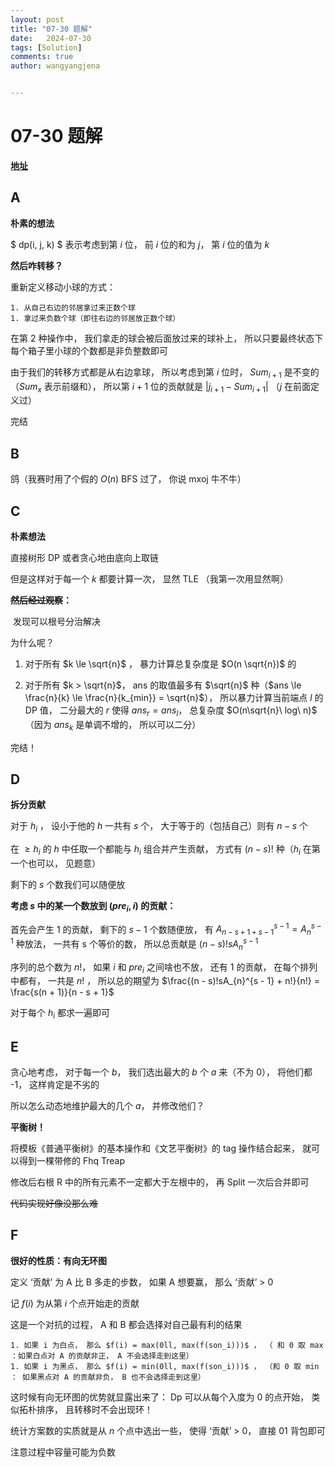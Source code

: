 ```yaml
---
layout: post
title: "07-30 题解"
date:   2024-07-30
tags: [Solution]
comments: true
author: wangyangjena


---
```




<head>
    <script src="https://cdn.mathjax.org/mathjax/latest/MathJax.js?config=TeX-AMS-MML_HTMLorMML" type="text/javascript"></script>
    <script type="text/x-mathjax-config">
        MathJax.Hub.Config({
            tex2jax: {
            skipTags: ['script', 'noscript', 'style', 'textarea', 'pre'],
            inlineMath: [['$','$']]
            }
        });
    </script>
</head>




# 07-30 题解



**[地址](https://mna.wang/contest/1197)**



## A



**朴素的想法**



$ dp(i, j, k) $ 表示考虑到第 $i$ 位， 前 $i$ 位的和为 $j$， 第 $i$ 位的值为 $k$



**然后咋转移？**



重新定义移动小球的方式：

	1. 从自己右边的邻居拿过来正数个球
	1. 拿过来负数个球（即往右边的邻居放正数个球）



在第 2 种操作中， 我们拿走的球会被后面放过来的球补上， 所以只要最终状态下每个箱子里小球的个数都是非负整数即可



由于我们的转移方式都是从右边拿球， 所以考虑到第 $i$ 位时， $Sum_{i + 1}$ 是不变的（$Sum_x$ 表示前缀和）， 所以第 $i + 1$ 位的贡献就是 $|j_{i + 1} - Sum_{i + 1}|$ （$j$ 在前面定义过）



完结



## B



鸽（我赛时用了个假的 $O(n)$ BFS 过了， 你说 mxoj 牛不牛）



## C



**朴素想法**



直接树形 DP 或者贪心地由底向上取链



但是这样对于每一个 $k$ 都要计算一次， 显然 TLE （我第一次用显然啊）



**~~然后经过观察~~：**

​	发现可以根号分治解决



为什么呢？



1. 对于所有 $k \le \sqrt{n}$ ， 暴力计算总复杂度是 $O(n \sqrt{n})$ 的

   

1. 对于所有 $k > \sqrt{n}$， ans 的取值最多有 $\sqrt{n}$ 种（$ans \le \frac{n}{k} \le \frac{n}{k_{min}} = \sqrt{n}$）， 所以暴力计算当前端点 $l$ 的 DP 值， 二分最大的 $r$ 使得 $ans_r = ans_l$， 总复杂度 $O(n\sqrt{n}\ log\ n)$ （因为 $ans_k$ 是单调不增的， 所以可以二分）



完结！



## D



**拆分贡献**



对于 $h_i$ ， 设小于他的 $h$ 一共有 $s$ 个， 大于等于的（包括自己）则有 $n - s$ 个



在 $\ge h_i$ 的 $h$ 中任取一个都能与 $h_i$ 组合并产生贡献， 方式有 $(n - s)!$ 种（$h_i$ 在第一个也可以， 见题意）



剩下的 $s$ 个数我们可以随便放



**考虑 $s$ 中的某一个数放到 $(pre_i, i)$ 的贡献：**

首先会产生 1 的贡献， 剩下的 $s - 1$ 个数随便放， 有 $A_{n - s + 1 + s - 1}^{s - 1} = A_{n}^{s - 1}$ 种放法， 一共有 s 个等价的数， 所以总贡献是 $(n - s)!sA_{n}^{s - 1}$



序列的总个数为 $n!$， 如果 $i$ 和 $pre_i$ 之间啥也不放， 还有 1 的贡献， 在每个排列中都有， 一共是 $n!$ ， 所以总的期望为 $\frac{(n - s)!sA_{n}^{s - 1} + n!}{n!} = \frac{s(n + 1)}{n - s + 1}$



对于每个 $h_i$ 都求一遍即可





## E



贪心地考虑， 对于每一个 $b$， 我们选出最大的 $b$ 个 $a$ 来（不为 0）， 将他们都 -1， 这样肯定是不劣的



所以怎么动态地维护最大的几个 $a$， 并修改他们？



**平衡树！** 



将模板《普通平衡树》的基本操作和《文艺平衡树》的 tag 操作结合起来， 就可以得到一棵带修的 Fhq Treap



修改后右根 R 中的所有元素不一定都大于左根中的， 再 Split 一次后合并即可



~~代码实现好像没那么难~~



## F



**很好的性质：有向无环图**



定义 ‘贡献’ 为 A 比 B 多走的步数， 如果 A 想要赢， 那么 ‘贡献’  > 0



记 $f(i)$ 为从第 $i$ 个点开始走的贡献



这是一个对抗的过程， A 和 B 都会选择对自己最有利的结果

	1. 如果 i 为白点， 那么 $f(i) = max(0ll, max(f(son_i)))$ ， （ 和 0 取 max ：如果白点对 A 的贡献非正， A 不会选择走到这里）
	1. 如果 i 为黑点， 那么 $f(i) = min(0ll, max(f(son_i)))$ ， （和 0 取 min ： 如果黑点对 A 的贡献非负， B 也不会选择走到这里）



这时候有向无环图的优势就显露出来了： Dp 可以从每个入度为 0 的点开始， 类似拓朴排序， 且转移时不会出现环！



统计方案数的实质就是从 $n$ 个点中选出一些， 使得 ‘贡献’ > 0， 直接 01 背包即可



注意过程中容量可能为负数
